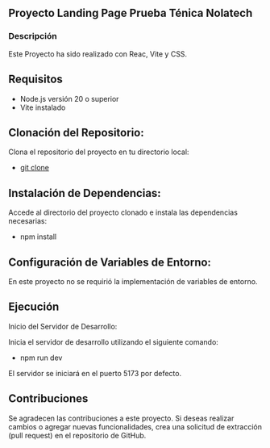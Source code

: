 ## Proyecto Landing Page Prueba Ténica Nolatech

### Descripción

Este Proyecto ha sido realizado con Reac, Vite y CSS.

## Requisitos

- Node.js versión 20 o superior
- Vite instalado

## Clonación del Repositorio:

Clona el repositorio del proyecto en tu directorio local:

- [git clone ](https://github.com/H-ROD-10/landing-Nolatech)

## Instalación de Dependencias:

Accede al directorio del proyecto clonado e instala las dependencias necesarias:

- npm install

## Configuración de Variables de Entorno:

En este proyecto no se requirió la implementación de variables de entorno.

## Ejecución

Inicio del Servidor de Desarrollo:

Inicia el servidor de desarrollo utilizando el siguiente comando:

- npm run dev

El servidor se iniciará en el puerto 5173 por defecto.

## Contribuciones

Se agradecen las contribuciones a este proyecto. Si deseas realizar cambios o agregar nuevas funcionalidades, crea una solicitud de extracción (pull request) en el repositorio de GitHub.
